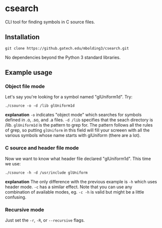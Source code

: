 # csearch
CLI tool for finding symbols in C source files.

## Installation

```
git clone https://github.gatech.edu/mbolding3/csearch.git
```

No dependencies beyond the Python 3 standard libraries.

## Example usage

### Object file mode

Let's say you're looking for a symbol named "glUniform1d". Try:
```
./csource -o -d /lib glUniform1d
```
**explanation**
`-o` indicates "object mode" which searches for symbols defined in .o, .so, and .a files. `-d /lib` specifies that the seach directory is /lib. `glUniform1d` is the pattern to grep for. The pattern follows all the rules of grep, so putting `glUniform` in this field will fill your screeen with all the various symbols whose name starts with glUniform (there are a lot).

### C source and header file mode

Now we want to know what header file declared "glUniform1d". This time we use:
```
./csource -h -d /usr/include glUniform
```
**explanation**
The only difference with the previous example is `-h` which uses header mode. `-c` has a similar effect. Note that you can use any combination of available modes, eg. `-c -h` is valid but might be a little confusing.

### Recursive mode

Just set the `-r`, `-R`, or `--recursive` flags.
